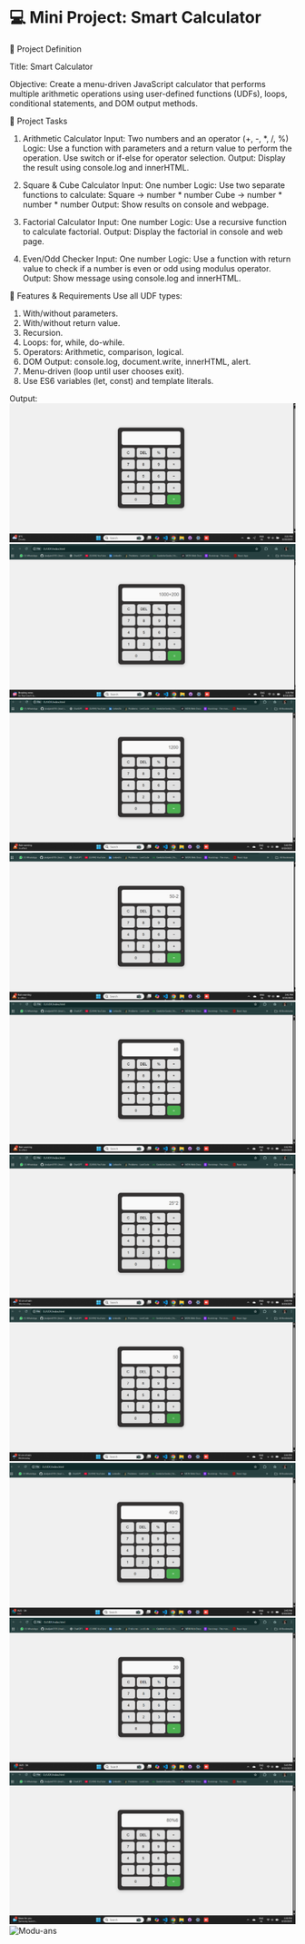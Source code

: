# 💻 Mini Project: Smart Calculator

📝 Project Definition

Title: Smart Calculator

Objective:  Create a menu-driven JavaScript calculator that performs multiple arithmetic operations using user-defined functions (UDFs), loops, conditional statements, and DOM output methods.

🧩 Project Tasks

1. Arithmetic Calculator
Input: Two numbers and an operator (+, -, *, /, %)
Logic:
Use a function with parameters and a return value to perform the operation.
Use switch or if-else for operator selection.
Output: Display the result using console.log and innerHTML.

2. Square & Cube Calculator
Input: One number
Logic: Use two separate functions to calculate:
Square → number * number
Cube → number * number * number
Output: Show results on console and webpage.

3. Factorial Calculator
Input: One number
Logic: Use a recursive function to calculate factorial.
Output: Display the factorial in console and web page.

4. Even/Odd Checker
Input: One number
Logic: Use a function with return value to check if a number is even or odd using modulus operator.
Output: Show message using console.log and innerHTML.

🔹 Features & Requirements
Use all UDF types:
1. With/without parameters.
2. With/without return value.
3. Recursion.
4. Loops: for, while, do-while.
5. Operators: Arithmetic, comparison, logical.
6. DOM Output: console.log, document.write, innerHTML, alert.
7. Menu-driven (loop until user chooses exit).
8. Use ES6 variables (let, const) and template literals.

Output:
![Calculator](https://github.com/jinaljain0705/UDF/blob/main/Output/Calculator.png)
![Addition](https://github.com/jinaljain0705/UDF/blob/main/Output/Addition.png)
![Add-ans](https://github.com/jinaljain0705/UDF/blob/main/Output/Add-ans.png)
![Subtraction](https://github.com/jinaljain0705/UDF/blob/main/Output/Subtraction.png)
![Sub-ans](https://github.com/jinaljain0705/UDF/blob/main/Output/Sub-ans.png)
![Multiplication](https://github.com/jinaljain0705/UDF/blob/main/Output/Multiplaction.png)
![Multi-ans](https://github.com/jinaljain0705/UDF/blob/main/Output/Multi-ans.png)
![Division](https://github.com/jinaljain0705/UDF/blob/main/Output/Division.png)
![Div-ans](https://github.com/jinaljain0705/UDF/blob/main/Output/Div-ans.png)
![Modulus](https://github.com/jinaljain0705/UDF/blob/main/Output/Modulus.png)
![Modu-ans]()
